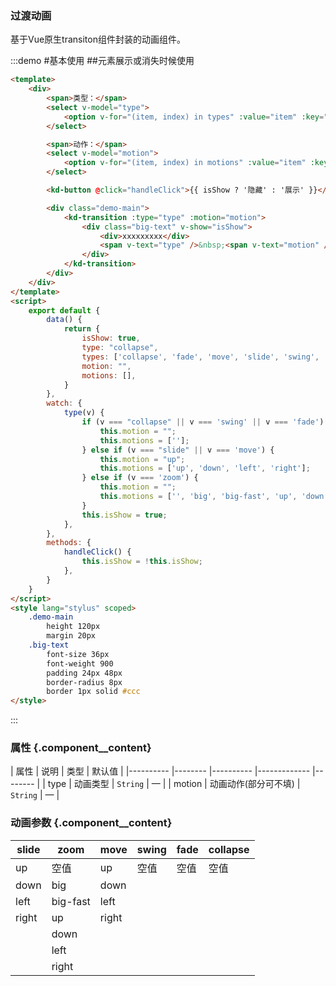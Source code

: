 ### 过渡动画
基于Vue原生transiton组件封装的动画组件。

:::demo #基本使用 ##元素展示或消失时候使用

```html
<template>
    <div>
        <span>类型：</span>
        <select v-model="type">
            <option v-for="(item, index) in types" :value="item" :key="index">{{ item }}</option>
        </select>

        <span>动作：</span>
        <select v-model="motion">
            <option v-for="(item, index) in motions" :value="item" :key="index">{{ item }}</option>
        </select>

        <kd-button @click="handleClick">{{ isShow ? '隐藏' : '展示' }}</kd-button>

        <div class="demo-main">
            <kd-transition :type="type" :motion="motion">
                <div class="big-text" v-show="isShow">
                    <div>xxxxxxxxx</div>
                    <span v-text="type" />&nbsp;<span v-text="motion" />
                </div>
            </kd-transition>
        </div>
    </div>
</template>
<script>
    export default {
        data() {
            return {
                isShow: true,
                type: "collapse",
                types: ['collapse', 'fade', 'move', 'slide', 'swing', 'zoom'],
                motion: "",
                motions: [],
            }
        },
        watch: {
            type(v) {
                if (v === "collapse" || v === 'swing' || v === 'fade') {
                    this.motion = "";
                    this.motions = [''];
                } else if (v === "slide" || v === 'move') {
                    this.motion = "up";
                    this.motions = ['up', 'down', 'left', 'right'];
                } else if (v === 'zoom') {
                    this.motion = "";
                    this.motions = ['', 'big', 'big-fast', 'up', 'down', 'left', 'right'];
                }
                this.isShow = true;
            },
        },
        methods: {
            handleClick() {
                this.isShow = !this.isShow;
            },
        }
    }
</script>
<style lang="stylus" scoped>
    .demo-main
        height 120px
        margin 20px
    .big-text
        font-size 36px
        font-weight 900
        padding 24px 48px
        border-radius 8px
        border 1px solid #ccc
</style>
```
:::

### 属性 {.component__content}
|   属性    |   说明    |   类型    |   默认值  |
|---------- |-------- |---------- |-------------  |-------- |
| type     | 动画类型   | `String`    |     —    |
| motion     | 动画动作(部分可不填)   | `String` |    —    |
### 动画参数 {.component__content}
| slide        | zoom        | move        | swing        |fade        |collapse        |
|--------------|-------------|--------------|--------------|--------------|--------------|
| up           | 空值        | up           | 空值        | 空值        |空值        |
| down         | big         | down           |           |           |           |
| left         | big-fast    | left           |           |           |            |
| right        | up          | right           |           |           |            |
|              | down          |              |           |           |             |
|              | left          |              |           |           |             |
|              | right          |              |           |           |            |
